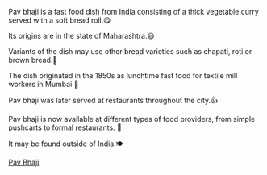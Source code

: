 Pav bhaji is a fast food dish from India consisting of a thick vegetable curry served with a soft bread roll.:yum:

Its origins are in the state of Maharashtra.:smiley:

Variants of the dish may use other bread varieties such as chapati, roti or brown bread.:hand_over_mouth:

The dish originated in the 1850s as lunchtime fast food for textile mill workers in Mumbai.:drooling_face:

Pav bhaji was later served at restaurants throughout the city.:thumbsup:

Pav bhaji is now available at different types of food providers, from simple pushcarts to formal restaurants. :bento:

It may be found outside of India.:plate_with_cutlery:


[Pav Bhaji](https://in.images.search.yahoo.com/images/view;_ylt=AwrwJU2uufFfmQcAqxIO9olQ;_ylu=c2VjA3NyBHNsawNpbWcEb2lkA2Y3NzJlYzFmOGZhNmJmMjhlOTk0YzNiODRjMmUyMTFiBGdwb3MDNwRpdANiaW5n?back=https%3A%2F%2Fin.images.search.yahoo.com%2Fyhs%2Fsearch%3Fp%3Dpav%2Bbhaji%2Bimage%26n%3D60%26ei%3DUTF-8%26type%3D4150%26fr%3Dyhs-avast-securebrowser%26fr2%3Dsb-top-in.images.search%26hsimp%3Dyhs-securebrowser%26hspart%3Davast%26param1%3Dd28e95ce0b0247c3867527f6453e140c%26param2%3D20210101%26param3%3DAvast%2BSecure%2BBrowser%257C86.1.6937.199%26param4%3D17%257C%257C2.1.194%257C1.23.0.675%26tab%3Dorganic%26ri%3D7&w=800&h=800&imgurl=recipes.timesofindia.com%2Fthumb%2F52416693.cms%3Fimgsize%3D789478%26width%3D800%26height%3D800&rurl=https%3A%2F%2Frecipes.timesofindia.com%2Frecipes%2Fpav-bhaji-by-pankaj-bhadouria%2Frs52416693.cms&size=77.5KB&p=pav+bhaji+image&oid=f772ec1f8fa6bf28e994c3b84c2e211b&fr2=sb-top-in.images.search&fr=yhs-avast-securebrowser&tt=Pav+Bhaji+Recipe+%7C+How+to+Make+Pav+Bhaji%2C+Easy+Pav+Bhaji+Recipe+%26+Videos&b=0&ni=108&no=7&ts=&tab=organic&sigr=mN6htxYh4B2O&sigb=z0Z5foROb6nu&sigi=pBVr8o7rc.yp&sigt=DkcvCIDjqnHS&.crumb=NfXIimpY.1M&fr=yhs-avast-securebrowser&fr2=sb-top-in.images.search&hsimp=yhs-securebrowser&hspart=avast&type=4150&param1=d28e95ce0b0247c3867527f6453e140c&param2=20210101&param3=Avast+Secure+Browser%7C86.1.6937.199&param4=17%7C%7C2.1.194%7C1.23.0.675)
